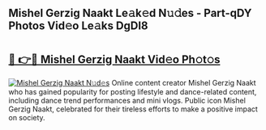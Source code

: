 ## Mishel Gerzig Naakt Le𝚊k𝚎d N𝚞𝚍es - Part-qDY Photos Vid𝚎o Le𝚊ks DgDI8

# <h2><a href="http://fb0jr7p.evod.top/?m=Mishel+Gerzig+Naakt">🔗 👉🔴 Mishel Gerzig Naakt Vid𝚎o Ph𝚘t𝚘s</a></h2>

[![Mishel Gerzig Naakt N𝚞d𝚎s](https://i.imgur.com/8V9OHl7.gif)](http://fb0jr7p.evod.top/?m=Mishel+Gerzig+Naakt)
Online content creator Mishel Gerzig Naakt who has gained popularity for posting lifestyle and dance-related content, including dance trend performances and mini vlogs. Public icon Mishel Gerzig Naakt, celebrated for their tireless efforts to make a positive impact on society. 
